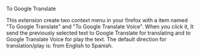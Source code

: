 To Google Translate
 
 This extension create two context menu in your firefox with a item 
 named "To Google Translate" and "To Google Translate Voice". 
 When you click it, It send the previously selected text to 
 Google Translate for translating and to Google Translate Voice
 for play the text. The default direction for translation/play is: 
 from English to Spanish.